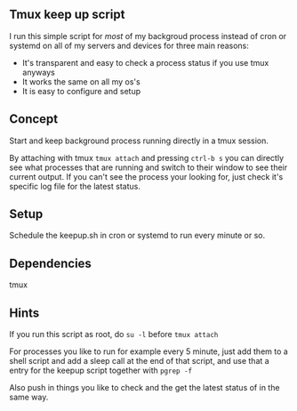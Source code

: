 ## Tmux keep up script
I run this simple script for _most_ of my backgroud process instead of cron or systemd on all of my servers and devices for three main reasons:
* It's transparent and easy to check a process status if you use tmux anyways
* It works the same on all my os's
* It is easy to configure and setup

## Concept
Start and keep background process running directly in a tmux session.

By attaching with tmux ``tmux attach`` and pressing ``ctrl-b s`` you can directly see what processes that are running and switch to their window to see their current output.
If you can't see the process your looking for, just check it's specific log file for the latest status.

## Setup
Schedule the keepup.sh in cron or systemd to run every minute or so.

## Dependencies
tmux

## Hints
If you run this script as root, do ``su -l`` before ``tmux attach``

For processes you like to run for example every 5 minute, just add them to a shell script and add a sleep call at the end of that script, and use that a entry for the keepup script together with ``pgrep -f``

Also push in things you like to check and the get the latest status of in the same way.

